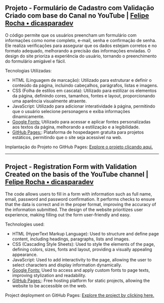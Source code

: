 ## Projeto - Formulário de Cadastro com Validação <br> Criado com base do Canal no YouTube | [Felipe Rocha • dicasparadev](https://www.youtube.com/@dicasparadevs)

O código permite que os usuários preencham um formulário com informações como nome completo, e-mail, senha e confirmação de senha.
Ele realiza verificações para assegurar que os dados estejam corretos e no formato adequado, melhorando a precisão das informações enviadas.
O design do site prioriza a experiência do usuário, tornando o preenchimento do formulário amigável e fácil.

Tecnologias Utilizadas:
* HTML (Linguagem de marcação): Utilizado para estruturar e definir o conteúdo da página, incluindo cabeçalhos, parágrafos, listas e imagens.
* CSS (Folha de estilos em cascata): Utilizado para estilizar os elementos da página, definindo cores, tamanhos, fontes e layout, proporcionando uma aparência visualmente atraente.
* JavaScript: Utilizado para adicionar interatividade à página, permitindo que o usuário selecione personagens e exiba informações dinamicamente.
* [Google Fonts:](https://fonts.google.com/) Utilizado para acessar e aplicar fontes personalizadas aos textos da página, melhorando a estilização e a legibilidade.
* [GitHub Pages:](https://pages.github.com/): Plataforma de hospedagem gratuita para projetos estáticos, permitindo que o site seja acessível na web.

Implantação do Projeto no GitHub Pages: [Explore o projeto clicando aqui.](https://jcddsj01.github.io/formulario-com-validacao/)

---

## Project - Registration Form with Validation <br> Created on the basis of the YouTube channel | [Felipe Rocha • dicasparadev](https://www.youtube.com/@dicasparadevs)

The code allows users to fill in a form with information such as full name, email, password and password confirmation.
It performs checks to ensure that the data is correct and in the proper format, improving the accuracy of the information submitted.
The design of the website prioritizes user experience, making filling out the form user-friendly and easy.

Technologies used:
* HTML (HyperText Markup Language): Used to structure and define page content, including headings, paragraphs, lists and images.
* CSS (Cascading Style Sheets): Used to style the elements of the page, defining colors, sizes, fonts and layout, providing a visually appealing appearance.
* JavaScript: Used to add interactivity to the page, allowing the user to select characters and display information dynamically.
* [Google Fonts:](https://fonts.google.com/) Used to access and apply custom fonts to page texts, improving stylization and readability.
* [GitHub Pages:](https://pages.github.com/): Free hosting platform for static projects, allowing the website to be accessible on the web.

Project deployment on GitHub Pages: [Explore the project by clicking here.](https://jcddsj01.github.io/formulario-com-validacao/)
